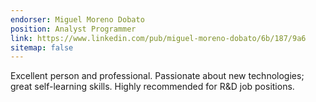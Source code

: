```yaml
---
endorser: Miguel Moreno Dobato
position: Analyst Programmer
link: https://www.linkedin.com/pub/miguel-moreno-dobato/6b/187/9a6
sitemap: false
---
```


Excellent person and professional. Passionate about new technologies; great self-learning skills. Highly recommended for R&D job positions.
